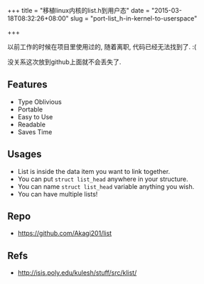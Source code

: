+++
title = "移植linux内核的list.h到用户态"
date = "2015-03-18T08:32:26+08:00"
slug = "port-list_h-in-kernel-to-userspace"

+++

以前工作的时候在项目里使用过的, 随着离职, 代码已经无法找到了. :(

没关系这次放到github上面就不会丢失了.

## Features
* Type Oblivious
* Portable
* Easy to Use
* Readable
* Saves Time

## Usages
* List is inside the data item you want to link together.
* You can put `struct list_head` anywhere in your structure.
* You can name `struct list_head` variable anything you wish.
* You can have multiple lists!

## Repo
* <https://github.com/Akagi201/list>

## Refs
* <http://isis.poly.edu/kulesh/stuff/src/klist/>